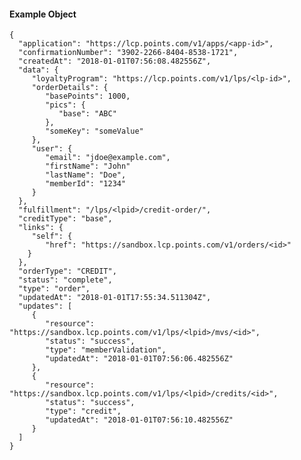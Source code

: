 #### Example Object

    {
      "application": "https://lcp.points.com/v1/apps/<app-id>",
      "confirmationNumber": "3902-2266-8404-8538-1721",
      "createdAt": "2018-01-01T07:56:08.482556Z",
      "data": {
         "loyaltyProgram": "https://lcp.points.com/v1/lps/<lp-id>",
         "orderDetails": {
            "basePoints": 1000,
            "pics": {
               "base": "ABC"
            },
            "someKey": "someValue"
         },
         "user": {
            "email": "jdoe@example.com",
            "firstName": "John"
            "lastName": "Doe",
            "memberId": "1234"
         }
      },
      "fulfillment": "/lps/<lpid>/credit-order/",
      "creditType": "base",
      "links": {
         "self": {
            "href": "https://sandbox.lcp.points.com/v1/orders/<id>"
        }
      },
      "orderType": "CREDIT",
      "status": "complete",
      "type": "order",
      "updatedAt": "2018-01-01T17:55:34.511304Z",
      "updates": [
         {
            "resource": "https://sandbox.lcp.points.com/v1/lps/<lpid>/mvs/<id>",
            "status": "success",
            "type": "memberValidation",
            "updatedAt": "2018-01-01T07:56:06.482556Z"
         },
         {
            "resource": "https://sandbox.lcp.points.com/v1/lps/<lpid>/credits/<id>",
            "status": "success",
            "type": "credit",
            "updatedAt": "2018-01-01T07:56:10.482556Z"
         }
      ]
    }
